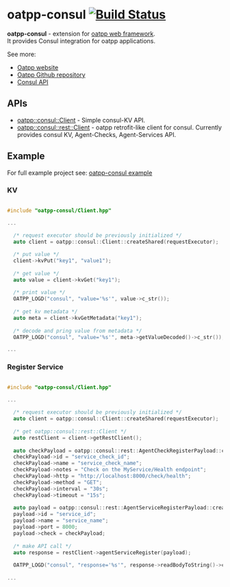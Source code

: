 # oatpp-consul [![Build Status](https://dev.azure.com/lganzzzo/lganzzzo/_apis/build/status/oatpp.oatpp-consul?branchName=master)](https://dev.azure.com/lganzzzo/lganzzzo/_build/latest?definitionId=7&branchName=master)

**oatpp-consul** - extension for [oatpp web framework](https://github.com/oatpp/oatpp).  
It provides Consul integration for oatpp applications.  

See more:
- [Oatpp website](https://oatpp.io/)
- [Oatpp Github repository](https://github.com/oatpp/oatpp)
- [Consul API](https://www.consul.io/api/index.html)

## APIs

- [oatpp::consul::Client](https://github.com/oatpp/oatpp-consul/blob/master/Client.hpp) - Simple consul-KV API.
- [oatpp::consul::rest::Client](https://github.com/oatpp/oatpp-consul/blob/master/rest/Client.hpp) - oatpp retrofit-like client for consul. Currently provides consul KV, Agent-Checks, Agent-Services API.

## Example

For full example project see: [oatpp-consul example](https://github.com/oatpp/example-consul)

### KV

```c++

#include "oatpp-consul/Client.hpp"

...
  
  /* request executor should be previously initialized */
  auto client = oatpp::consul::Client::createShared(requestExecutor);

  /* put value */
  client->kvPut("key1", "value1");
 
  /* get value */
  auto value = client->kvGet("key1");
  
  /* print value */
  OATPP_LOGD("consul", "value='%s'", value->c_str());
  
  /* get kv metadata */
  auto meta = client->kvGetMetadata("key1");
  
  /* decode and pring value from metadata */
  OATPP_LOGD("consul", "value='%s'", meta->getValueDecoded()->c_str());

...

```

### Register Service

```c++

#include "oatpp-consul/Client.hpp"

...
  
  /* request executor should be previously initialized */
  auto client = oatpp::consul::Client::createShared(requestExecutor);
  
  /* get oatpp::consul::rest::Client */
  auto restClient = client->getRestClient();
  
  auto checkPayload = oatpp::consul::rest::AgentCheckRegisterPayload::createShared();
  checkPayload->id = "service_check_id";
  checkPayload->name = "service_check_name";
  checkPayload->notes = "Check on the MyService/Health endpoint";
  checkPayload->http = "http://localhost:8000/check/health";
  checkPayload->method = "GET";
  checkPayload->interval = "30s";
  checkPayload->timeout = "15s";
  
  auto payload = oatpp::consul::rest::AgentServiceRegisterPayload::createShared();
  payload->id = "service_id";
  payload->name = "service_name";
  payload->port = 8000;
  payload->check = checkPayload;
  
  /* make API call */
  auto response = restClient->agentServiceRegister(payload);
  
  OATPP_LOGD("consul", "response='%s'", response->readBodyToString()->c_str());
  
...
```

